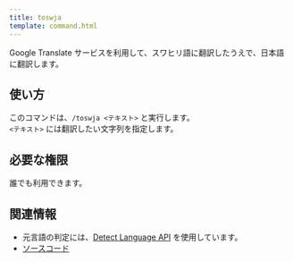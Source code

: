```yaml
---
title: toswja
template: command.html
---
```


Google Translate サービスを利用して、スワヒリ語に翻訳したうえで、日本語に翻訳します。

## 使い方

このコマンドは、`/toswja <テキスト>` と実行します。  
`<テキスト>` には翻訳したい文字列を指定します。

## 必要な権限

誰でも利用できます。

## 関連情報

- 元言語の判定には、[Detect Language API](https://detectlanguage.com/) を使用しています。
- [ソースコード](https://github.com/jaoafa/jaotan.ts/blob/master/src/commands/toswja.ts)
